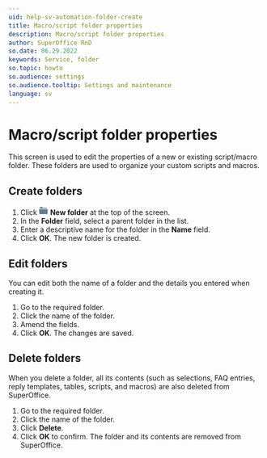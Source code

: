 ```yaml
---
uid: help-sv-automation-folder-create
title: Macro/script folder properties
description: Macro/script folder properties
author: SuperOffice RnD
so.date: 06.29.2022
keywords: Service, folder
so.topic: howto
so.audience: settings
so.audience.tooltip: Settings and maintenance
language: sv
---
```


# Macro/script folder properties

This screen is used to edit the properties of a new or existing script/macro folder. These folders are used to organize your custom scripts and macros.

## Create folders

1. Click ![icon][img1] **New folder** at the top of the screen.
2. In the **Folder** field, select a parent folder in the list.
3. Enter a descriptive name for the folder in the **Name** field.
4. Click **OK**. The new folder is created.

## Edit folders

You can edit both the name of a folder and the details you entered when creating it.

1. Go to the required folder.
2. Click the name of the folder.
3. Amend the fields.
4. Click **OK**. The changes are saved.

## Delete folders

When you delete a folder, all its contents (such as selections, FAQ entries, reply templates, tables, scripts, and macros) are also deleted from SuperOffice.

1. Go to the required folder.
2. Click the name of the folder.
3. Click **Delete**.
4. Click **OK** to confirm. The folder and its contents are removed from SuperOffice.

<!-- Referenced links -->

<!-- Referenced images -->
[img1]: ../../../../../common/icons/folder.png

